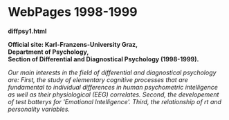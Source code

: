 # WebPages 1998-1999
**diffpsy1.html**

__Official site: Karl-Franzens-University Graz,  
Department of Psychology,  
Section of Differential and Diagnostical Psychology (1998-1999).__

*Our main interests in the field of differential and diagnostical psychology are: First, the study of elementary cognitive processes that are fundamental to individual differences in human psychometric intelligence as well as their physiological (EEG) correlates. Second, the developement of test batterys for 'Emotional Intelligence'. Third, the relationship of rt and personality variables.*
